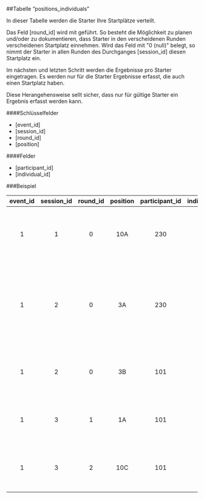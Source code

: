##Tabelle ”positions_individuals”

In dieser Tabelle werden die Starter Ihre Startplätze verteilt. 

Das Feld [round_id] wird mit geführt. So besteht die Möglichkeit zu planen und/oder zu dokumentieren, dass Starter in den verscheidenen Runden verscheidenen Startplatz einnehmen. Wird das Feld mit "0 (null)" belegt, so nimmt der Starter in allen Runden des Durchganges [session_id] diesen Startplatz ein.

Im nächsten und letzten Schritt werden die Ergebnisse pro Starter eingetragen. Es werden nur für die Starter Ergebnisse erfasst, die auch einen Startplatz haben.

Diese Herangehensweise sellt sicher, dass nur für gültige Starter ein Ergebnis erfasst werden kann. 

####Schlüsselfelder
* [event_id]
* [session_id]
* [round_id]
* [position]

####Felder
* [participant_id]
* [individual_id]

###Beispiel

event_id|session_id|round_id|position|participant_id|individual_id|Beschreibung
:------:|:--------:|:------:|:------:|:------------:|:-----------:|:-----------
1|1|0|10A|230|1|Starter 230.1 hat in beiden Runde im ersten Durchgang Startplatz 10A
1|2|0|3A|230|2|Der gleiche Starter tritt im zweiten Durchgang mit einem anderen Bogen an erhält die Startnummer 123.2 und hat Startplatz 3A
1|2|0|3B|101|1|Neben ihm steht Starter 101.1 der nur in einer Kategorie startet
1|3|1|1A|101|1|Starter 101.1 steht in der ersten Runde im dritten Druchgang auf Platz 1A
1|3|2|10C|101|1|in der zweiten Runde wechselelt er nach 10C *(warum auch immer)*



[results_individuals]: kapitel_05_01.md
